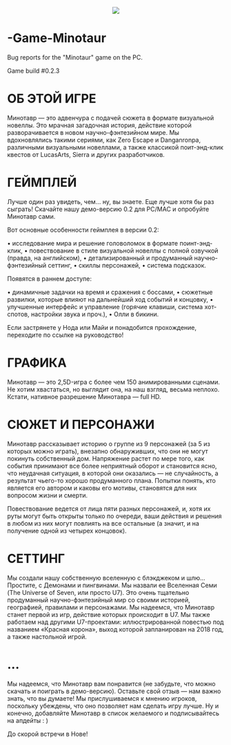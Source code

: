 <p align="center">
  <img src="http://cdn.akamai.steamstatic.com/steam/apps/680590/header.jpg?t=1517677480">
</p>
  
# -Game-Minotaur
Bug reports for the "Minotaur" game on the PC.

Game build #0.2.3

# ОБ ЭТОЙ ИГРЕ

Минотавр — это адвенчура с подачей сюжета в формате визуальной новеллы. Это мрачная загадочная история, действие которой разворачивается в новом научно-фэнтезийном мире. Мы вдохновлялись такими сериями, как Zero Escape и Danganronpa, различными визуальными новеллами, а также классикой поит-энд-клик квестов от LucasArts, Sierra и других разработчиков.

# ГЕЙМПЛЕЙ

Лучше один раз увидеть, чем... ну, вы знаете. Еще лучше хотя бы раз сыграть! Скачайте нашу демо-версию 0.2 для PC/MAC и опробуйте Минотавр сами.

Вот основные особенности геймплея в версии 0.2:

• исследование мира и решение головоломок в формате поинт-энд-клик,
• повествование в стиле визуальной новеллы с полной озвучкой (правда, на английском),
• детализированный и продуманный научно-фэнтезийный сеттинг,
• скиллы персонажей,
• система подсказок.

Появятся в раннем доступе:

• динамичные задачки на время и сражения с боссами,
• сюжетные развилки, которые влияют на дальнейший ход событий и концовку,
• улучшенные интерфейс и управление (горячие клавиши, система хот-спотов, настройки звука и проч.),
• Олли в бикини.

Если застрянете у Нода или Майи и понадобится прохождение, переходите по ссылке на руководство!

# ГРАФИКА

Минотавр — это 2,5D-игра с более чем 150 анимированными сценами. Не хотим хвастаться, но выглядит она, на наш взгляд, весьма неплохо. Кстати, нативное разрешение Минотавра — full HD.

# СЮЖЕТ И ПЕРСОНАЖИ

Минотавр рассказывает историю о группе из 9 персонажей (за 5 из которых можно играть), внезапно обнаруживших, что они не могут покинуть собственный дом. Напряжение растет по мере того, как события принимают все более неприятный оборот и становится ясно, что неудачная ситуация, в которой они оказались — не случайность, а результат чьего-то хорошо продуманного плана. Попытки понять, кто является его автором и каковы его мотивы, становятся для них вопросом жизни и смерти.

Повествование ведется от лица пяти разных персонажей, и, хотя их руты могут быть открыты только по очереди, ваши действия и решения в любом из них могут повлиять на все остальные (а значит, и на получение одной из четырех концовок).

# СЕТТИНГ

Мы создали нашу собственную вселенную с блэкджеком и шлю… Простите, с Демонами и пингвинами. Мы назвали ее Вселенная Семи (The Universe of Seven, или просто U7). Это очень тщательно продуманный научно-фэнтезийный мир со своими историей, географией, правилами и персонажами. Мы надеемся, что Минотавр станет первой из игр, действие которых происходит в U7. Мы также работаем над другими U7-проектами: иллюстрированной повестью под названием «Красная корона», выход которой запланирован на 2018 год, а также настольной игрой.

# ...

Мы надеемся, что Минотавр вам понравится (не забудьте, что можно скачать и поиграть в демо-версию). Оставьте свой отзыв — нам важно знать, что вы думаете! Мы прислушиваемся к мнению игроков, поскольку убеждены, что оно позволяет нам сделать игру лучше. Ну и конечно, добавляйте Минотавр в список желаемого и подписывайтесь на апдейты : ) 

До скорой встречи в Нове!
